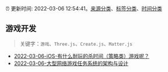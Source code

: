 :alarm_clock: 更新时间: 2022-03-06 12:54:41。[来源分类](../README.md)、[标签分类](../TAGS.md)、[时间分类](../TIMELINE.md)

## 游戏开发


> 关键字：`游戏`、`Three.js`、`Create.js`、`Matter.js`



- [2022-03-06-iOS-有什么耐玩的杀时间（策略类）游戏呢？](https://www.v2ex.com/t/838407) 
- [2022-03-06-大型网络游戏任务系统的架构与设计](https://toutiao.io/k/fi7mzll) 
